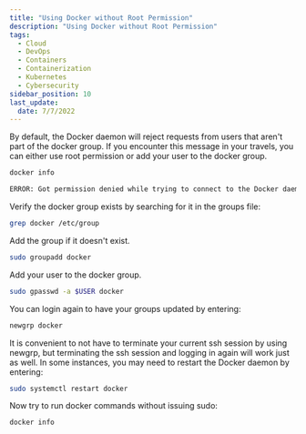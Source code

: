 ```yaml
---
title: "Using Docker without Root Permission"
description: "Using Docker without Root Permission"
tags: 
  - Cloud
  - DevOps
  - Containers
  - Containerization
  - Kubernetes
  - Cybersecurity
sidebar_position: 10
last_update:
  date: 7/7/2022
---
```




By default, the Docker daemon will reject requests from users that aren't part of the docker group. If you encounter this message in your travels, you can either use root permission or add your user to the docker group.

```bash
docker info 
```
```bash
ERROR: Got permission denied while trying to connect to the Docker daemon socket at unix:///var/run/docker.sock: Get "http://%2Fvar%2Frun%2Fdocker.sock/v1.24/info": dial unix /var/run/docker.sock: connect: permission denied 
```

Verify the docker group exists by searching for it in the groups file:

```bash
grep docker /etc/group
```

Add the group if it doesn't exist.

```bash
sudo groupadd docker
```

Add your user to the docker group.

```bash
sudo gpasswd -a $USER docker
```

You can login again to have your groups updated by entering:

```bash
newgrp docker 
```

It is convenient to not have to terminate your current ssh session by using newgrp, but terminating the ssh session and logging in again will work just as well. In some instances, you may need to restart the Docker daemon by entering:

```bash
sudo systemctl restart docker
```

Now try to run docker commands without issuing sudo:

```bash
docker info 
```



 

 